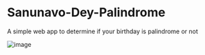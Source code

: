# Sanunavo-Dey-Palindrome
 A simple web app to determine if your birthday is palindrome or not

![image](https://user-images.githubusercontent.com/89309027/186513136-78e01ffc-ba71-4f69-8684-81794f216e80.png)
